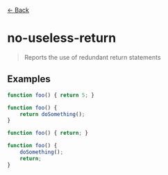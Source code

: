[&#x2190; Back](./)
# no-useless-return

> Reports the use of redundant return statements

 

## Examples

<code-highlight>
 
<div slot="correct">

```js
function foo() { return 5; }

function foo() {
    return doSomething();
}
```

</div>

 
<div slot="incorrect">

```js
function foo() { return; }

function foo() {
    doSomething();
    return;
}
```

</div>

 
</code-highlight>

